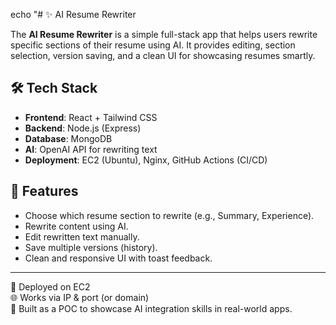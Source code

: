 echo "# ✨ AI Resume Rewriter

The **AI Resume Rewriter** is a simple full-stack app that helps users rewrite specific sections of their resume using AI. It provides editing, section selection, version saving, and a clean UI for showcasing resumes smartly.

## 🛠 Tech Stack

- **Frontend**: React + Tailwind CSS  
- **Backend**: Node.js (Express)  
- **Database**: MongoDB  
- **AI**: OpenAI API for rewriting text  
- **Deployment**: EC2 (Ubuntu), Nginx, GitHub Actions (CI/CD)

## 🚀 Features

- Choose which resume section to rewrite (e.g., Summary, Experience).
- Rewrite content using AI.
- Edit rewritten text manually.
- Save multiple versions (history).
- Clean and responsive UI with toast feedback.

---

📁 Deployed on EC2  
🌐 Works via IP & port (or domain)  
🧠 Built as a POC to showcase AI integration skills in real-world apps.

